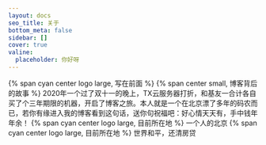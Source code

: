 ```yaml
---
layout: docs
seo_title: 关于
bottom_meta: false
sidebar: []
cover: true
valine:
  placeholder: 你好呀
---
```

{% span cyan center logo large, 写在前面 %}
{% span center small, 博客背后的故事 %}
2020年一个过了双十一的晚上，TX云服务器打折，和基友一合计各自买了个三年期限的机器，开启了博客之旅。本人就是一个在北京漂了多年的码农而已，若你有缘进入我的博客看到这句话，送你句祝福吧：好心情天天有，手中钱年年余！
{% span cyan center logo large, 目前所在地 %}
一个人的北京
{% span cyan center logo large, 目前所在地 %}
世界和平，还清房贷
